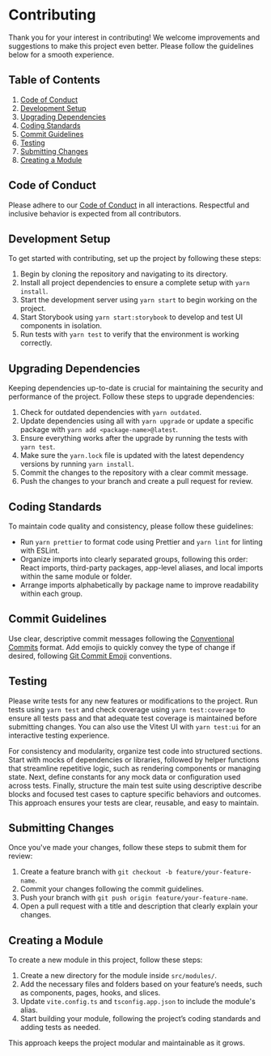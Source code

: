 # Contributing

Thank you for your interest in contributing! We welcome improvements and suggestions to make this project even better. Please follow the guidelines below for a smooth experience.

## Table of Contents

1. [Code of Conduct](#code-of-conduct)
2. [Development Setup](#development-setup)
3. [Upgrading Dependencies](#upgrading-dependencies)
4. [Coding Standards](#coding-standards)
5. [Commit Guidelines](#commit-guidelines)
6. [Testing](#testing)
7. [Submitting Changes](#submitting-changes)
8. [Creating a Module](#creating-a-module)

## Code of Conduct

Please adhere to our [Code of Conduct](./CODE_OF_CONDUCT.md) in all interactions. Respectful and inclusive behavior is expected from all contributors.

## Development Setup

To get started with contributing, set up the project by following these steps:

1. Begin by cloning the repository and navigating to its directory.
2. Install all project dependencies to ensure a complete setup with `yarn install`.
3. Start the development server using `yarn start` to begin working on the project.
4. Start Storybook using `yarn start:storybook` to develop and test UI components in isolation.
5. Run tests with `yarn test` to verify that the environment is working correctly.

## Upgrading Dependencies

Keeping dependencies up-to-date is crucial for maintaining the security and performance of the project. Follow these steps to upgrade dependencies:

1. Check for outdated dependencies with `yarn outdated`.
2. Update dependencies using all with `yarn upgrade` or update a specific package with `yarn add <package-name>@latest`.
3. Ensure everything works after the upgrade by running the tests with `yarn test`.
4. Make sure the `yarn.lock` file is updated with the latest dependency versions by running `yarn install`.
5. Commit the changes to the repository with a clear commit message.
6. Push the changes to your branch and create a pull request for review.

## Coding Standards

To maintain code quality and consistency, please follow these guidelines:

- Run `yarn prettier` to format code using Prettier and `yarn lint` for linting with ESLint.
- Organize imports into clearly separated groups, following this order: React imports, third-party packages, app-level aliases, and local imports within the same module or folder.
- Arrange imports alphabetically by package name to improve readability within each group.

## Commit Guidelines

Use clear, descriptive commit messages following the [Conventional Commits](https://www.conventionalcommits.org/) format. Add emojis to quickly convey the type of change if desired, following [Git Commit Emoji](https://dev.andrewdyer.rocks/git-commit-emoji) conventions.

## Testing

Please write tests for any new features or modifications to the project. Run tests using `yarn test` and check coverage using `yarn test:coverage` to ensure all tests pass and that adequate test coverage is maintained before submitting changes. You can also use the Vitest UI with `yarn test:ui` for an interactive testing experience.

For consistency and modularity, organize test code into structured sections. Start with mocks of dependencies or libraries, followed by helper functions that streamline repetitive logic, such as rendering components or managing state. Next, define constants for any mock data or configuration used across tests. Finally, structure the main test suite using descriptive describe blocks and focused test cases to capture specific behaviors and outcomes. This approach ensures your tests are clear, reusable, and easy to maintain.

## Submitting Changes

Once you've made your changes, follow these steps to submit them for review:

1. Create a feature branch with `git checkout -b feature/your-feature-name`.
2. Commit your changes following the commit guidelines.
3. Push your branch with `git push origin feature/your-feature-name`.
4. Open a pull request with a title and description that clearly explain your changes.

## Creating a Module

To create a new module in this project, follow these steps:

1. Create a new directory for the module inside `src/modules/`.
2. Add the necessary files and folders based on your feature’s needs, such as components, pages, hooks, and slices.
3. Update `vite.config.ts` and `tsconfig.app.json` to include the module's alias.
4. Start building your module, following the project’s coding standards and adding tests as needed.

This approach keeps the project modular and maintainable as it grows.
